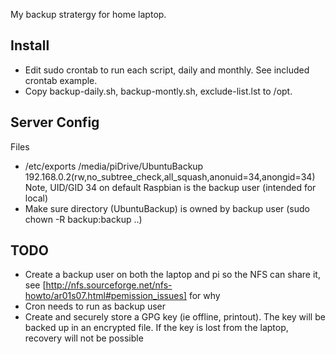 My backup stratergy for home laptop.

Install
--
- Edit sudo crontab to run each script, daily and monthly. See included crontab
example.
- Copy backup-daily.sh, backup-montly.sh, exclude-list.lst to /opt.


Server Config
---
Files
* /etc/exports 
/media/piDrive/UbuntuBackup     192.168.0.2(rw,no_subtree_check,all_squash,anonuid=34,anongid=34)
Note, UID/GID 34 on default Raspbian is the backup user (intended for local)
* Make sure directory (UbuntuBackup) is owned by backup user (sudo chown -R backup:backup ..)


TODO
--
* Create a backup user on both the laptop and pi so the NFS can share it, see
[http://nfs.sourceforge.net/nfs-howto/ar01s07.html#pemission_issues] for why
* Cron needs to run as backup user
* Create and securely store a GPG key (ie offline, printout). The key will be
backed up in an encrypted file. If the key is lost from the laptop, recovery
will not be possible

